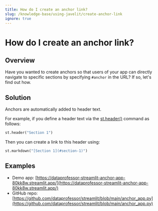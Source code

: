 ```yaml
---
title: How do I create an anchor link?
slug: /knowledge-base/using-javelit/create-anchor-link
ignore: true
---
```


# How do I create an anchor link?

## Overview

Have you wanted to create anchors so that users of your app can directly navigate to specific sections by specifying `#anchor` in the URL? If so, let's find out how.

## Solution

Anchors are automatically added to header text.

For example, if you define a header text via the [st.header()](/develop/api-reference/text/st.header) command as follows:

```python
st.header("Section 1")
```

Then you can create a link to this header using:

```python
st.markdown("[Section 1](#section-1)")
```

## Examples

- Demo app: [https://dataprofessor-streamlit-anchor-app-80kk8w.streamlit.app/](https://dataprofessor-streamlit-anchor-app-80kk8w.streamlit.app/)
- GitHub repo: [https://github.com/dataprofessor/streamlit/blob/main/anchor_app.py](https://github.com/dataprofessor/streamlit/blob/main/anchor_app.py)
